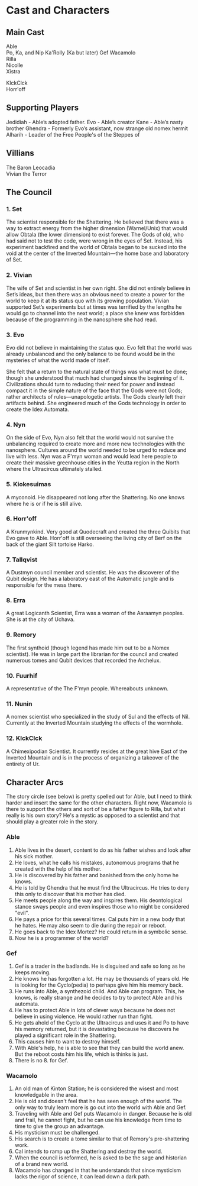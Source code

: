 # Cast and Characters

## Main Cast

Able  
Po, Ka, and Nip
Ka'Rolly (Ka but later)
Gef
Wacamolo  
Rilla  
Nicolle  
Xistra  


KlckClck  
Horr'off  

## Supporting Players
Jedidiah - Able’s adopted father.
Evo - Able’s creator
Kane - Able’s nasty brother
Ghendra - Formerly Evo’s assistant, now strange old nomex hermit
Alharih - Leader of the Free People's of the Steppes of 





## Villians
The Baron Leocadia  
Vivian the Terror  

## The Council
### 1. Set
The scientist responsible for the Shattering. He believed that there was a way to extract energy from the higher dimension (Warnel/Unix) that would allow Obtala (the lower dimension) to exist forever. The Gods of old, who had said not to test the code, were wrong in the eyes of Set. Instead, his experiment backfired and the world of Obtala began to be sucked into the void at the center of the Inverted Mountain—the home base and laboratory of Set.

### 2. Vivian
The wife of Set and scientist in her own right. She did not entirely believe in Set’s ideas, but then there was an obvious need to create a power for the world to keep it at its status quo with its growing population. Vivian supported Set’s experiments but at times was terrified by the lengths he would go to channel into the next world; a place she knew was forbidden because of the programming in the nanosphere she had read.

### 3. Evo
Evo did not believe in maintaining the status quo. Evo felt that the world was already unbalanced and the only balance to be found would be in the mysteries of what the world made of itself.

She felt that a return to the natural state of things was what must be done; though she understood that much had changed since the beginning of it. Civilizations should turn to reducing their need for power and instead compact it in the simple nature of the face that the Gods were not Gods; rather architects of rules—unapologetic artists. The Gods clearly left their artifacts behind. She engineered much of the Gods technology in order to create the Idex Automata.

### 4. Nyn
On the side of Evo, Nyn also felt that the world would not survive the unbalancing required to create more and more new technologies with the nanosphere. Cultures around the world needed to be urged to reduce and live with less. Nyn was a F'myn woman and would lead here people to create their massive greenhouse cities in the Yeutta region in the North where the Ultracircus ultimately stalled.

### 5. Kiokesuimas
A myconoid. He disappeared not long after the Shattering. No one knows where he is or if he is still alive.

### 6. Horr'off
A Krunmynkind. Very good at Quodecraft and created the three Quibits that Evo gave to Able. Horr'off is still overseeing the living city of Berf on the back of the giant Silt tortoise Harko.

### 7. Tallqvist
A Dustmyn council member and scientist. He was the discoverer of the Qubit design. He has a laboratory east of the Automatic jungle and is responsible for the mess there.

### 8. Erra
A great Logicanth Scientist, Erra was a woman of the Aaraamyn peoples. She is at the city of Uchava.

### 9. Remory
The first synthoid (though legend has made him out to be a Nomex scientist). He was in large part the librarian for the council and created numerous tomes and Qubit devices that recorded the Archelux.

### 10. Fuurhif
A representative of the The F'myn people. Whereabouts unknown.

### 11. Nunin
A nomex scientist who specialized in the study of Sul and the effects of Nil. Currently at the Inverted Mountain studying the effects of the wormhole.

### 12. KlckClck
A Chimexipodian Scientist. It currently resides at the great hive East of the Inverted Mountain and is in the process of organizing a takeover of the entirety of Ur.


## Character Arcs

The story circle (see below) is pretty spelled out for Able, but I need to think harder and insert the same for the other characters. Right now, Wacamolo is there to support the others and sort of be a father figure to Rilla, but what really is his own story? He's a mystic as opposed to a scientist and that should play a greater role in the story.

### Able
1. Able lives in the desert, content to do as his father wishes and look after his sick mother.
2. He loves, what he calls his mistakes, autonomous programs that he created with the help of his mother.
3. He is discovered by his father and banished from the only home he knows.
4. He is told by Ghendra that he must find the Ultracircus. He tries to deny this only to discover that his mother has died.
5. He meets people along the way and inspires them. His deontological stance sways people and even inspires those who might be considered "evil".
6. He pays a price for this several times. Cal puts him in a new body that he hates. He may also seem to die during the repair or reboot.
7. He goes back to the Idex Mortez? He could return in a symbolic sense.
8. Now he is a programmer of the world?

### Gef
1. Gef is a trader in the badlands. He is disguised and safe so long as he keeps moving.
2. He knows he has forgotten a lot. He may be thousands of years old. He is looking for the Cyclo(pedia) to perhaps give him his memory back.
3. He runs into Able, a synthezoid child. And Able can program. This, he knows, is really strange and he decides to try to protect Able and his automata.
4. He has to protect Able in lots of clever ways because he does not believe in using violence. He would rather run than fight.
5. He gets ahold of the Cyclo at the Ultracircus and uses it and Po to have his memory returned, but it is devastating because he discovers he played a significant role in the Shattering.
6. This causes him to want to destroy himself.
7. With Able's help, he is able to see that they can build the world anew. But the reboot costs him his life, which is thinks is just.
8. There is no 8. for Gef.

### Wacamolo
1. An old man of Kinton Station; he is considered the wisest and most knowledgable in the area.
2. He is old and doesn't feel that he has seen enough of the world. The only way to truly learn more is go out into the world with Able and Gef.
3. Traveling with Able and Gef puts Wacamolo in danger. Because he is old and frail, he cannot fight, but he can use his knowledge from time to time to give the group an advantage.
4. His mysticism must be challenged.
5. His search is to create a tome similar to that of Remory's pre-shattering work.
6. Cal intends to ramp up the Shattering and destroy the world.
7. When the council is reformed, he is asked to be the sage and historian of a brand new world.
8. Wacamolo has changed in that he understands that since mysticism lacks the rigor of science, it can lead down a dark path. 